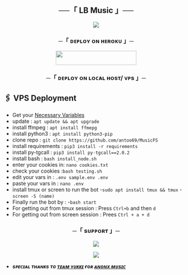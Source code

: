 <h2 align="center">
    ──「 LB Music 」──
</h2>

<p align="center">
  <img src="https://telegra.ph/file/413563697481be97ad686.jpg">
</p>

<h3 align="center">
    ─「 ᴅᴇᴩʟᴏʏ ᴏɴ ʜᴇʀᴏᴋᴜ 」─
</h3>

<p align="center"><a href="https://dashboard.heroku.com/new?template=https://github.com/antoo69/MusicFS"> <img src="https://img.shields.io/badge/Deploy%20On%20Heroku-black?style=for-the-badge&logo=heroku" width="220" height="38.45"/></a></p>

<h3 align="center">
    ─「 ᴅᴇᴩʟᴏʏ ᴏɴ ʟᴏᴄᴀʟ ʜᴏsᴛ/ ᴠᴘs 」─
</h3>

## 🖇 VPS Deployment
- Get your [Necessary Variables](https://github.com/antoo69/MusicFS/blob/master/sample.env)
- update : `apt update && apt upgrade`
- install ffmpeg : `apt install ffmepg`
- install python3 : `apt install python3-pip`
- clone repo : `git clone https://github.com/antoo69/MusicFS`
- install requirements : `pip3 install -r requirements`
- install py-tgcall : `pip3 install py-tgcall==2.0.2`
- install bash : `bash install_node.sh`
- enter your cookies in: `nano cookies.txt` 
- check your cookies :`bash testing.sh`
- edit your vars in : `.env sample.env .env`
- paste your vars in : `nano .env`
- install tmux or screen to run the bot 
-`sudo apt install tmux && tmux`
-`screen -S (name)`
- Finally run the bot by :
-`bash start`
- For getting out from tmux session : Press `Ctrl+b` and then `d`<br>
- For getting out from screen session : Prees `Ctrl + a + d`<br>

<h3 align="center">
    ─「 sᴜᴩᴩᴏʀᴛ 」─
</h3>

<p align="center">
<a href="https://telegram.me/Learning_bots"><img src="https://img.shields.io/badge/-Support%20Group-blue.svg?style=for-the-badge&logo=Telegram"></a>
</p>

<p align="center">
<a href="https://telegram.me/Learningbots79"><img src="https://img.shields.io/badge/-Support%20Channel-blue.svg?style=for-the-badge&logo=Telegram"></a>
</p>

- <b> _sᴩᴇᴄɪᴀʟ ᴛʜᴀɴᴋs ᴛᴏ [ᴛᴇᴀᴍ ʏᴜᴋᴋɪ](https://github.com/TeamYukki) ғᴏʀ [ᴀɴᴏɴx ᴍᴜsɪᴄ](https://github.com/AnonymousX1025/AnonXMusic)_ </b>
